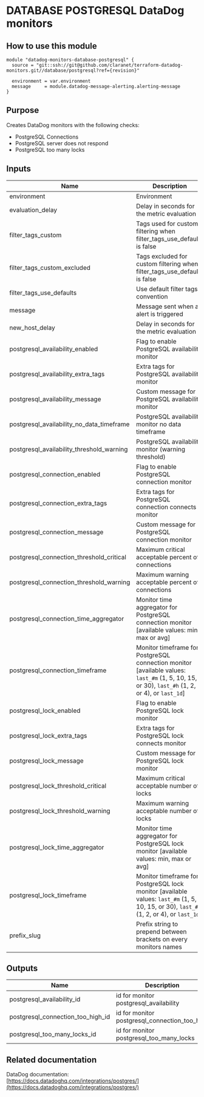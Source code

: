 # DATABASE POSTGRESQL DataDog monitors

## How to use this module

```
module "datadog-monitors-database-postgresql" {
  source = "git::ssh://git@github.com/claranet/terraform-datadog-monitors.git//database/postgresql?ref={revision}"

  environment = var.environment
  message     = module.datadog-message-alerting.alerting-message
}

```

## Purpose

Creates DataDog monitors with the following checks:

- PostgreSQL Connections
- PostgreSQL server does not respond
- PostgreSQL too many locks

## Inputs

| Name | Description | Type | Default | Required |
|------|-------------|:----:|:-----:|:-----:|
| environment | Environment | string | n/a | yes |
| evaluation\_delay | Delay in seconds for the metric evaluation | string | `"15"` | no |
| filter\_tags\_custom | Tags used for custom filtering when filter_tags_use_defaults is false | string | `"*"` | no |
| filter\_tags\_custom\_excluded | Tags excluded for custom filtering when filter_tags_use_defaults is false | string | `""` | no |
| filter\_tags\_use\_defaults | Use default filter tags convention | string | `"true"` | no |
| message | Message sent when an alert is triggered | string | n/a | yes |
| new\_host\_delay | Delay in seconds for the metric evaluation | string | `"300"` | no |
| postgresql\_availability\_enabled | Flag to enable PostgreSQL availability monitor | string | `"true"` | no |
| postgresql\_availability\_extra\_tags | Extra tags for PostgreSQL availability monitor | list(string) | `[]` | no |
| postgresql\_availability\_message | Custom message for PostgreSQL availability monitor | string | `""` | no |
| postgresql\_availability\_no\_data\_timeframe | PostgreSQL availability monitor no data timeframe | string | `"10"` | no |
| postgresql\_availability\_threshold\_warning | PostgreSQL availability monitor (warning threshold) | string | `"3"` | no |
| postgresql\_connection\_enabled | Flag to enable PostgreSQL connection monitor | string | `"true"` | no |
| postgresql\_connection\_extra\_tags | Extra tags for PostgreSQL connection connects monitor | list(string) | `[]` | no |
| postgresql\_connection\_message | Custom message for PostgreSQL connection monitor | string | `""` | no |
| postgresql\_connection\_threshold\_critical | Maximum critical acceptable percent of connections | string | `"80"` | no |
| postgresql\_connection\_threshold\_warning | Maximum warning acceptable percent of connections | string | `"70"` | no |
| postgresql\_connection\_time\_aggregator | Monitor time aggregator for PostgreSQL connection monitor [available values: min, max or avg] | string | `"avg"` | no |
| postgresql\_connection\_timeframe | Monitor timeframe for PostgreSQL connection monitor [available values: `last_#m` (1, 5, 10, 15, or 30), `last_#h` (1, 2, or 4), or `last_1d`] | string | `"last_15m"` | no |
| postgresql\_lock\_enabled | Flag to enable PostgreSQL lock monitor | string | `"true"` | no |
| postgresql\_lock\_extra\_tags | Extra tags for PostgreSQL lock connects monitor | list(string) | `[]` | no |
| postgresql\_lock\_message | Custom message for PostgreSQL lock monitor | string | `""` | no |
| postgresql\_lock\_threshold\_critical | Maximum critical acceptable number of locks | string | `"99"` | no |
| postgresql\_lock\_threshold\_warning | Maximum warning acceptable number of locks | string | `"70"` | no |
| postgresql\_lock\_time\_aggregator | Monitor time aggregator for PostgreSQL lock monitor [available values: min, max or avg] | string | `"min"` | no |
| postgresql\_lock\_timeframe | Monitor timeframe for PostgreSQL lock monitor [available values: `last_#m` (1, 5, 10, 15, or 30), `last_#h` (1, 2, or 4), or `last_1d`] | string | `"last_5m"` | no |
| prefix\_slug | Prefix string to prepend between brackets on every monitors names | string | `""` | no |

## Outputs

| Name | Description |
|------|-------------|
| postgresql\_availability\_id | id for monitor postgresql_availability |
| postgresql\_connection\_too\_high\_id | id for monitor postgresql_connection_too_high |
| postgresql\_too\_many\_locks\_id | id for monitor postgresql_too_many_locks |

## Related documentation

DataDog documentation: [https://docs.datadoghq.com/integrations/postgres/](https://docs.datadoghq.com/integrations/postgres/)
